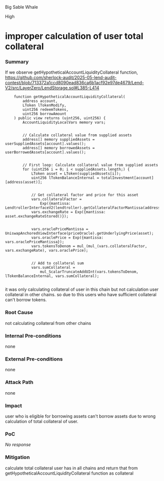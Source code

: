 Big Sable Whale

High

# improper calculation of user total collateral

### Summary

If we observe  getHypotheticalAccountLiquidityCollateral function,
https://github.com/sherlock-audit/2025-05-lend-audit-contest/blob/713372a1ccd8090ead836ca6b1acf92e97de4679/Lend-V2/src/LayerZero/LendStorage.sol#L385-L414
```solidity
    function getHypotheticalAccountLiquidityCollateral(
        address account,
        LToken lTokenModify,
        uint256 redeemTokens,
        uint256 borrowAmount
    ) public view returns (uint256, uint256) {
        AccountLiquidityLocalVars memory vars;


        // Calculate collateral value from supplied assets
        address[] memory suppliedAssets = userSuppliedAssets[account].values();
        address[] memory borrowedAssets = userBorrowedAssets[account].values();


        // First loop: Calculate collateral value from supplied assets
        for (uint256 i = 0; i < suppliedAssets.length;) {
            LToken asset = LToken(suppliedAssets[i]);
            uint256 lTokenBalanceInternal = totalInvestment[account][address(asset)];


            // Get collateral factor and price for this asset
            vars.collateralFactor =
                Exp({mantissa: LendtrollerInterfaceV2(lendtroller).getCollateralFactorMantissa(address(asset))});
            vars.exchangeRate = Exp({mantissa: asset.exchangeRateStored()});


            vars.oraclePriceMantissa = UniswapAnchoredViewInterface(priceOracle).getUnderlyingPrice(asset);
            vars.oraclePrice = Exp({mantissa: vars.oraclePriceMantissa});
            vars.tokensToDenom = mul_(mul_(vars.collateralFactor, vars.exchangeRate), vars.oraclePrice);


            // Add to collateral sum
            vars.sumCollateral =
                mul_ScalarTruncateAddUInt(vars.tokensToDenom, lTokenBalanceInternal, vars.sumCollateral);


```
it was only calculating collateral of user in this chain but not calculation user collateral in other chains. so due to this users who have sufficient collateral can't borrow tokens.

### Root Cause

not calculating collateral from other chains

### Internal Pre-conditions

none

### External Pre-conditions

none

### Attack Path

none

### Impact

user who is eligible for borrowing assets can't borrow assets due to wrong calculation of total collateral of user.

### PoC

_No response_

### Mitigation

calculate total collateral user has in all chains and return that from getHypotheticalAccountLiquidityCollateral function as collateral

